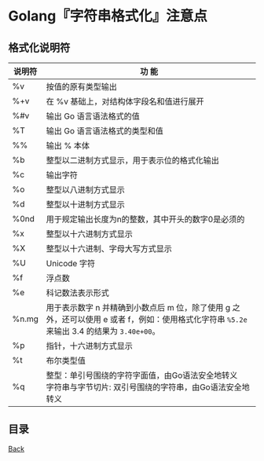 # Golang『字符串格式化』注意点

## 格式化说明符

| 说明符  | 功  能                                   |
| ------ | ---------------------------------------- |
| %v     | 按值的原有类型输出                         |
| %+v    | 在 %v 基础上，对结构体字段名和值进行展开 |
| %#v    | 输出 Go 语言语法格式的值                 |
| %T     | 输出 Go 语言语法格式的类型和值           |
| %%     | 输出 % 本体                              |
| %b     | 整型以二进制方式显示，用于表示位的格式化输出  |
| %c     | 输出字符                               |
| %o     | 整型以八进制方式显示                     |
| %d     | 整型以十进制方式显示                     |
| %0nd   | 用于规定输出长度为n的整数，其中开头的数字0是必须的|
| %x     | 整型以十六进制方式显示                   |
| %X     | 整型以十六进制、字母大写方式显示         |
| %U     | Unicode 字符                             |
| %f     | 浮点数                                   |
| %e     | 科记数法表示形式                           |
| %n.mg  | 用于表示数字 n 并精确到小数点后 m 位，除了使用 g 之外，还可以使用 e 或者 f，例如：使用格式化字符串 `%5.2e` 来输出 3.4 的结果为 `3.40e+00`。                           |
| %p     | 指针，十六进制方式显示                   |
| %t     | 布尔类型值                               |
| %q     | 整型：单引号围绕的字符字面值，由Go语法安全地转义 <br> 字符串与字节切片: 双引号围绕的字符串，由Go语法安全地转义   |



## 目录
[Back](../../../README.md)